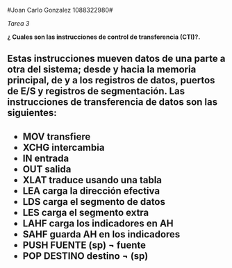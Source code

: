 #Joan Carlo Gonzalez 1088322980#

*Tarea 3*

**¿ Cuales son las instrucciones de control de transferencia (CTI)?.**

<h2> Estas instrucciones mueven datos de una parte a otra del sistema; desde y hacia la memoria
principal, de y a los registros de datos, puertos de E/S y registros de segmentación.  
Las instrucciones de transferencia de datos son las siguientes:  </h2> 
<h2>  

+ MOV transfiere
+ XCHG intercambia
+ IN entrada
+ OUT salida
+ XLAT traduce usando una tabla
+ LEA carga la dirección efectiva
+ LDS carga el segmento de datos
+ LES carga el segmento extra
+ LAHF carga los indicadores en AH
+ SAHF guarda AH en los indicadores
+ PUSH FUENTE (sp) ¬ fuente
+ POP DESTINO destino ¬ (sp)
